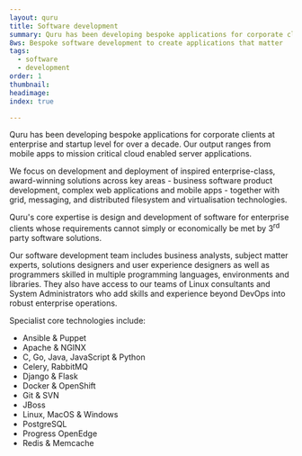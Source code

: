 ```yaml
---
layout: quru
title: Software development
summary: Quru has been developing bespoke applications for corporate clients at enterprise and startup level for over a decade.
8ws: Bespoke software development to create applications that matter
tags:
  - software
  - development
order: 1
thumbnail:
headimage:
index: true

---
```

Quru has been developing bespoke applications for corporate clients at enterprise and startup level for over a decade.  Our output ranges from mobile apps to mission critical cloud enabled server applications.

We focus on development and deployment of inspired enterprise-class, award-winning solutions across key areas - business software product development, complex web applications and mobile apps - together with grid, messaging, and distributed filesystem and virtualisation technologies.

Quru's core expertise is design and development of software for enterprise clients whose requirements cannot simply or economically be met by 3<sup>rd</sup> party software solutions.  

Our software development team includes business analysts, subject matter experts, solutions designers and user experience designers as well as programmers skilled in multiple programming languages, environments and libraries.  They also have access to our teams of Linux consultants and System Administrators who add skills and experience beyond DevOps into robust enterprise operations.

Specialist core technologies include:

* Ansible & Puppet
* Apache & NGINX
* C, Go, Java, JavaScript & Python
* Celery, RabbitMQ
* Django & Flask
* Docker & OpenShift
* Git & SVN
* JBoss
* Linux, MacOS & Windows
* PostgreSQL
* Progress OpenEdge
* Redis & Memcache
